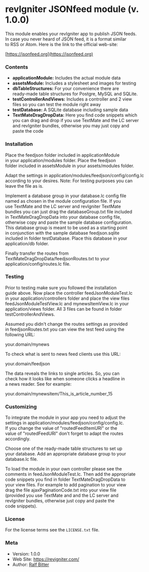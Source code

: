 # revIgniter JSONfeed module (v. 1.0.0)

This module enables your revIgniter app to publish JSON feeds.  
In case you never heard of JSON feed, it is a format similar  
to RSS or Atom.
Here is the link to the official web-site:  

[https://jsonfeed.org](https://jsonfeed.org)

### Contents

* **applicationModule:** Includes the actual module data
* **assetsModule:** Includes a stylesheet and images for testing
* **dbTableStructures:** For your convenience there are   
ready-made table structures for Postgre, MySQL and SQLite.
* **testControllerAndViews:** Includes a controller and 2 view  
files so you can test the module right away
* **testDatabase:** A SQLite database including sample data
* **TextMateDragDropData:** Here you find code snippets which  
you can drag and drop if you use TextMate and the LC server  
and revIgniter bundles, otherwise you may just copy and  
paste the code  

### Installation

Place the feedjson folder included in applicationModule  
in your application/modules folder. Place the feedjson  
folder included in assetsModule in your assets/modules folder.  
  
Adapt the settings in application/modules/feedjson/config/config.lc  
according to your desires. Note: For testing purposes you can  
leave the file as is.  
  
Implement a database group in your database.lc config file  
named as chosen in the module configuration file. If you  
use TextMate and the LC server and revIgniter TextMate  
bundles you can just drag the databaseGroup.txt file included  
in TextMateDragDropData into your database config file,  
otherwise copy and paste the sample database configuration.  
This database group is meant to be used as a starting point  
in conjunction with the sample database feedjson.sqlite  
included in folder testDatabase. Place this database in your  
application/db folder.  
  
Finally transfer the routes from  
TextMateDragDropData/feedjsonRoutes.txt to your  
application/config/routes.lc file.  

### Testing

Prior to testing make sure you followed the installation  
guide above. Now place the controller feedJsonModuleTest.lc  
in your application/controllers folder and place the view files  
feedJsonModuleTestView.lc and mynewsItemView.lc in your  
application/views folder. All 3 files can be found in folder  
testControllerAndViews.  
  
Assumed you didn't change the routes settings as provided  
in feedjsonRoutes.txt you can view the test feed using the  
following URL:  

your.domain/mynews  

To check what is sent to news feed clients use this URL:  

your.domain/feedjson  

The data reveals the links to single articles. So, you can  
check how it looks like when someone clicks a headline in  
a news reader. See for example:  

your.domain/mynewsitem/This\_is\_article\_number\_15  


### Customizing

To integrate the module in your app you need to adjust the  
settings in application/modules/feedjson/config/config.lc.  
If you change the value of "routedFeedItemURI" or the  
value of "routedFeedURI" don't forget to adapt the routes  
accordingly.  
  
Choose one of the ready-made table structures to set up  
your database. Add an appropriate database group to your  
database.lc file.  
  
To load the module in your own controller please see the  
comments in feedJsonModuleTest.lc. Then add the appropriate  
code snippets you find in folder TextMateDragDropData to  
your view files. For example to add pagination to your view  
drag the file ajaxPaginationCode.txt into your view file  
(provided you use TextMate and and the LC server and  
revIgniter bundles, otherwise just copy and paste the  
code snippets).  


### License
For the license terms see the `LICENSE.txt` file.


### Meta

- Version: 1.0.0
- Web Site: https://revigniter.com/
- Author:  [Ralf Bitter](mailto:rabit@revigniter.com)